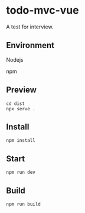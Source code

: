 # todo-mvc-vue

A test for interview.

## Environment

Nodejs

npm

## Preview

```shell
cd dist
npx serve .
```

## Install

```shell
npm install
```

## Start

```shell
npm run dev
```

## Build

```shell
npm run build
```
